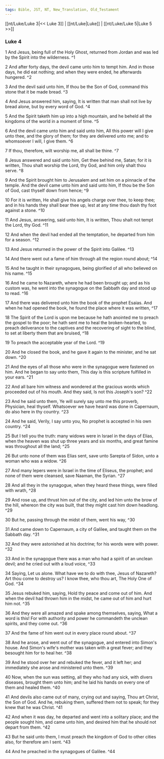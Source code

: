 ```yaml
---
tags: Bible, JST, NT, New_Translation, Old_Testament
---
```


[[nt/Luke/Luke 3|<< Luke 3]] | [[nt/Luke|Luke]] | [[nt/Luke/Luke 5|Luke 5 >>]]

### Luke 4

1 And Jesus, being full of the Holy Ghost, returned from Jordan and was led by the Spirit into the wilderness.  ^1

2 And after forty days, the devil came unto him to tempt him. And in those days, he did eat nothing; and when they were ended, he afterwards hungered.  ^2

3 And the devil said unto him, If thou be the Son of God, command this stone that it be made bread.  ^3

4 And Jesus answered him, saying, It is written that man shall not live by bread alone, but by every word of God.  ^4

5 And the Spirit taketh him up into a high mountain, and he beheld all the kingdoms of the world in a moment of time.  ^5

6 And the devil came unto him and said unto him, All this power will I give unto thee, and the glory of them; for they are delivered unto me; and to whomsoever I will, I give them.  ^6

7 If thou, therefore, wilt worship me, all shall be thine.  ^7

8 Jesus answered and said unto him, Get thee behind me, Satan; for it is written, Thou shalt worship the Lord, thy God, and him only shalt thou serve.  ^8

9 And the Spirit brought him to Jerusalem and set him on a pinnacle of the temple. And the devil came unto him and said unto him, If thou be the Son of God, cast thyself down from hence;  ^9

10 For it is written, He shall give his angels charge over thee, to keep thee; and in his hands they shall bear thee up, lest at any time thou dash thy foot against a stone.  ^10

11 And Jesus, answering, said unto him, It is written, Thou shalt not tempt the Lord, thy God.  ^11

12 And when the devil had ended all the temptation, he departed from him for a season.  ^12

13 And Jesus returned in the power of the Spirit into Galilee.  ^13

14 And there went out a fame of him through all the region round about;  ^14

15 And he taught in their synagogues, being glorified of all who believed on his name.  ^15

16 And he came to Nazareth, where he had been brought up; and as his custom was, he went into the synagogue on the Sabbath day and stood up to read.  ^16

17 And there was delivered unto him the book of the prophet Esaias. And when he had opened the book, he found the place where it was written,  ^17

18 The Spirit of the Lord is upon me because he hath anointed me to preach the gospel to the poor; he hath sent me to heal the broken-hearted, to preach deliverance to the captives and the recovering of sight to the blind, to set at liberty them that are bruised,  ^18

19 To preach the acceptable year of the Lord.  ^19

20 And he closed the book, and he gave it again to the minister, and he sat down.  ^20

21 And the eyes of all those who were in the synagogue were fastened on him. And he began to say unto them, This day is this scripture fulfilled in your ears.  ^21

22 And all bare him witness and wondered at the gracious words which proceeded out of his mouth. And they said, Is not this Joseph\'s son?  ^22

23 And he said unto them, Ye will surely say unto me this proverb, Physician, heal thyself. Whatsoever we have heard was done in Capernaum, do also here in thy country.  ^23

24 And he said, Verily, I say unto you, No prophet is accepted in his own country.  ^24

25 But I tell you the truth: many widows were in Israel in the days of Elias, when the heaven was shut up three years and six months, and great famine was throughout all the land;  ^25

26 But unto none of them was Elias sent, save unto Sarepta of Sidon, unto a woman who was a widow.  ^26

27 And many lepers were in Israel in the time of Eliseus, the prophet; and none of them were cleansed, save Naaman, the Syrian.  ^27

28 And all they in the synagogue, when they heard these things, were filled with wrath,  ^28

29 And rose up, and thrust him out of the city, and led him unto the brow of the hill, whereon the city was built, that they might cast him down headlong.  ^29

30 But he, passing through the midst of them, went his way,  ^30

31 And came down to Capernaum, a city of Galilee, and taught them on the Sabbath day.  ^31

32 And they were astonished at his doctrine; for his words were with power.  ^32

33 And in the synagogue there was a man who had a spirit of an unclean devil; and he cried out with a loud voice,  ^33

34 Saying, Let us alone. What have we to do with thee, Jesus of Nazareth? Art thou come to destroy us? I know thee, who thou art, The Holy One of God.  ^34

35 Jesus rebuked him, saying, Hold thy peace and come out of him. And when the devil had thrown him in the midst, he came out of him and hurt him not.  ^35

36 And they were all amazed and spake among themselves, saying, What a word is this! For with authority and power he commandeth the unclean spirits, and they come out.  ^36

37 And the fame of him went out in every place round about.  ^37

38 And he arose, and went out of the synagogue, and entered into Simon\'s house. And Simon\'s wife\'s mother was taken with a great fever; and they besought him for to heal her.  ^38

39 And he stood over her and rebuked the fever, and it left her; and immediately she arose and ministered unto them.  ^39

40 Now, when the sun was setting, all they who had any sick, with divers diseases, brought them unto him; and he laid his hands on every one of them and healed them.  ^40

41 And devils also came out of many, crying out and saying, Thou art Christ, the Son of God. And he, rebuking them, suffered them not to speak; for they knew that he was Christ.  ^41

42 And when it was day, he departed and went into a solitary place; and the people sought him, and came unto him, and desired him that he should not depart from them.  ^42

43 But he said unto them, I must preach the kingdom of God to other cities also, for therefore am I sent.  ^43

44 And he preached in the synagogues of Galilee.  ^44

 
